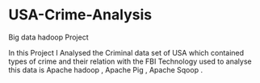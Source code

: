 # USA-Crime-Analysis
Big data hadoop Project

In this Project I Analysed the Criminal data set of USA  which contained types of crime and their relation with the FBI Technology used  to analyse this data is Apache hadoop , Apache Pig , Apache Sqoop .
